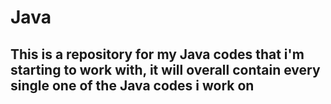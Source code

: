 # Java
## This is a repository for my Java codes that i'm starting to work with, it will overall contain every single one of the Java codes i work on
